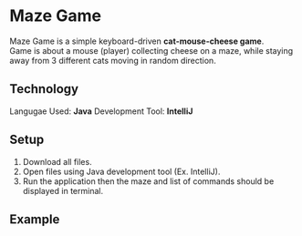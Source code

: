 # Maze Game
Maze Game is a simple keyboard-driven **cat-mouse-cheese game**.  
Game is about a mouse (player) collecting cheese on a maze, while staying away from 3 different cats moving in random direction.  

## Technology
Langugae Used: **Java**
Development Tool: **IntelliJ**

## Setup
1) Download all files.  
2) Open files using Java development tool (Ex. IntelliJ).  
3) Run the application then the maze and list of commands should be displayed in terminal.  

## Example
